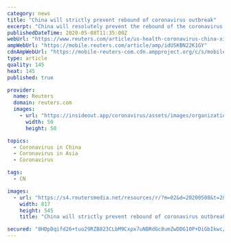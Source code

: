 ```yaml
---
category: news
title: "China will strictly prevent rebound of coronavirus outbreak"
excerpt: "China will resolutely prevent the rebound of the coronavirus outbreak as the country faces mounting pressure from imported cases, state television reported on Friday, quoting a top level meeting chaired by President Xi Jinping."
publishedDateTime: 2020-05-08T11:35:00Z
webUrl: "https://www.reuters.com/article/us-health-coronavirus-china-xi-idUSKBN22K1GY"
ampWebUrl: "https://mobile.reuters.com/article/amp/idUSKBN22K1GY"
cdnAmpWebUrl: "https://mobile-reuters-com.cdn.ampproject.org/c/s/mobile.reuters.com/article/amp/idUSKBN22K1GY"
type: article
quality: 145
heat: 145
published: true

provider:
  name: Reuters
  domain: reuters.com
  images:
    - url: "https://insideout.app/coronavirus/assets/images/organizations/reuters.com-50x50.jpg"
      width: 50
      height: 50

topics:
  - Coronavirus in China
  - Coronavirus in Asia
  - Coronavirus

tags:
  - CN

images:
  - url: "https://s4.reutersmedia.net/resources/r/?m=02&d=20200508&t=2&i=1517931621&w=&fh=545px&fw=&ll=&pl=&sq=&r=LYNXMPEG470UZ"
    width: 817
    height: 545
    title: "China will strictly prevent rebound of coronavirus outbreak"

secured: "8HDpDqifd26+tuo29RZB823CLbM9Cxpx7uNBRdGc8umZwDDG10P+DiGbIkwc/cznMBvxi0gzkr7zLOMx7kdd7ti7e/YqFLsVa7hyFLTHw7nOEPn9plfP4+wDbTFGIG0RAZMrU7Gh1SpcIKIo9uhUR8v2YcIuG498vqktcL+Br/v0c77zMUHFK7xYNw496vx18WJnU3enseQjvLa5VSXOqf4VTsAOSJTeI5/ku+8ONanGJd64pE4FjYpo03bA7ji70GPtM8m1MjtyntZdB3VkcsZPDlrdSHkkHm1sqGP68hpwOVtS4tLbMkeIb4WhlfbRrj3ttpV3ZtPWBRA/LZpcvmKGAMoxGUFlXmcDpt95ZFZ15wjvYm3zgbzdOmEiolCQltgyjawoVCyDJzoeQ6pKu5+na43zOVeljCM8QHq8FMu5ZJVzxLZ0oVyzeHpym0a87iWJ6ZHfPskmEwk8HK0jkqMO3G6k8XIDVMxWmXoZvog=;sVAVmHUy9xzNJLWxWGKOnA=="
---
```


